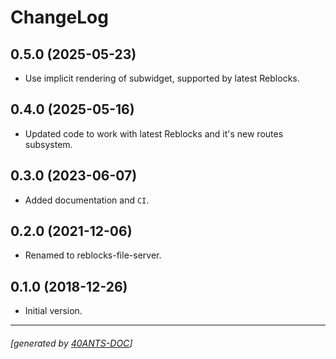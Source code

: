 <a id="x-28REBLOCKS-FILE-SERVER-DOCS-2FCHANGELOG-3A-40CHANGELOG-2040ANTS-DOC-2FLOCATIVES-3ASECTION-29"></a>

# ChangeLog

<a id="x-28REBLOCKS-FILE-SERVER-DOCS-2FCHANGELOG-3A-3A-7C0-2E5-2E0-7C-2040ANTS-DOC-2FLOCATIVES-3ASECTION-29"></a>

## 0.5.0 (2025-05-23)

* Use implicit rendering of subwidget, supported by latest Reblocks.

<a id="x-28REBLOCKS-FILE-SERVER-DOCS-2FCHANGELOG-3A-3A-7C0-2E4-2E0-7C-2040ANTS-DOC-2FLOCATIVES-3ASECTION-29"></a>

## 0.4.0 (2025-05-16)

* Updated code to work with latest Reblocks and it's new routes subsystem.

<a id="x-28REBLOCKS-FILE-SERVER-DOCS-2FCHANGELOG-3A-3A-7C0-2E3-2E0-7C-2040ANTS-DOC-2FLOCATIVES-3ASECTION-29"></a>

## 0.3.0 (2023-06-07)

* Added documentation and `CI`.

<a id="x-28REBLOCKS-FILE-SERVER-DOCS-2FCHANGELOG-3A-3A-7C0-2E2-2E0-7C-2040ANTS-DOC-2FLOCATIVES-3ASECTION-29"></a>

## 0.2.0 (2021-12-06)

* Renamed to reblocks-file-server.

<a id="x-28REBLOCKS-FILE-SERVER-DOCS-2FCHANGELOG-3A-3A-7C0-2E1-2E0-7C-2040ANTS-DOC-2FLOCATIVES-3ASECTION-29"></a>

## 0.1.0 (2018-12-26)

* Initial version.


* * *
###### [generated by [40ANTS-DOC](https://40ants.com/doc/)]
